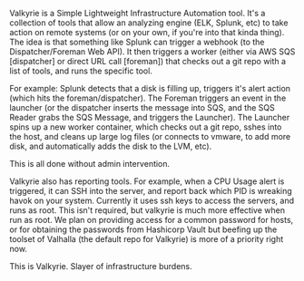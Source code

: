 Valkyrie is a Simple Lightweight Infrastructure Automation tool. It's a collection of tools that allow an analyzing engine (ELK, Splunk, etc) to take action on remote systems (or on your own, if you're into that kinda thing). The idea is that something like Splunk can trigger a webhook (to the Dispatcher/Foreman Web API). It then triggers a worker (either via AWS SQS [dispatcher] or direct URL call [foreman]) that checks out a git repo with a list of tools, and runs the specific tool.

For example: Splunk detects that a disk is filling up, triggers it's alert action (which hits the foreman/dispatcher). The Foreman triggers an event in the launcher (or the dispatcher inserts the message into SQS, and the SQS Reader grabs the SQS Message, and triggers the Launcher). The Launcher spins up a new worker container, which checks out a git repo, sshes into the host, and cleans up large log files (or connects to vmware, to add more disk, and automatically adds the disk to the LVM, etc).

This is all done without admin intervention.

Valkyrie also has reporting tools. For example, when a CPU Usage alert is triggered, it can SSH into the server, and report back which PID is wreaking havok on your system. Currently it uses ssh keys to access the servers, and runs as root. This isn't required, but valkyrie is much more effective when run as root. We plan on providing access for a common password for hosts, or for obtaining the passwords from Hashicorp Vault but beefing up the toolset of Valhalla (the default repo for Valkyrie) is more of a priority right now.

This is Valkyrie. Slayer of infrastructure burdens.
